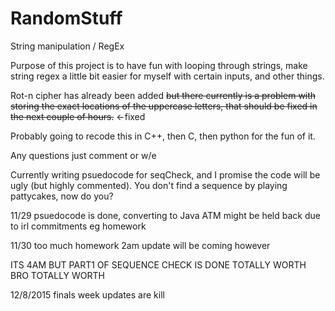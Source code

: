 # RandomStuff
String manipulation / RegEx


Purpose of this project is to have fun with looping through strings, make string regex a little bit easier for myself with certain inputs, and other things.

Rot-n cipher has already been added ~~but there currently is a problem with storing the exact locations of the uppercase letters, that should be fixed in the next couple of hours.~~ <-fixed

Probably going to recode this in C++, then C, then python for the fun of it.

Any questions just comment or w/e


Currently writing psuedocode for seqCheck, and I promise the code will be ugly (but highly commented).  You don't find a sequence by playing pattycakes, now do you?

11/29 psuedocode is done, converting to Java ATM might be held back due to irl commitments eg homework

11/30 too much homework 2am update will be coming however

ITS 4AM BUT PART1 OF SEQUENCE CHECK IS DONE
TOTALLY WORTH BRO
TOTALLY WORTH

12/8/2015 finals week updates are kill

